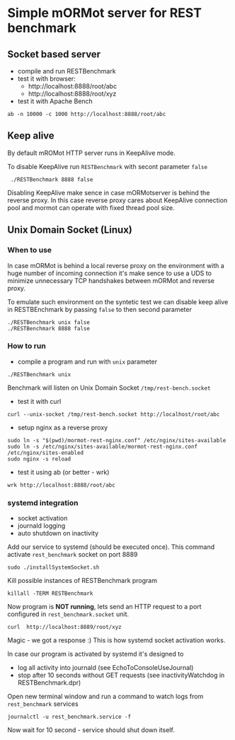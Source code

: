 # Simple mORMot server for REST benchmark

## Socket based server

 - compile and run RESTBenchmark
 - test it with browser:
    - http://localhost:8888/root/abc
    - http://localhost:8888/root/xyz
 - test it with Apache Bench
```
ab -n 10000 -c 1000 http://localhost:8888/root/abc 
```

## Keep alive
 By default mROMot HTTP server runs in KeepAlive mode.

 To disable KeepAlive run `RESTBenchmark` with secont parameter `false`
```
 ./RESTBenchmark 8888 false
```

Disabling KeepAlive make sence in case mORMotserver is behind the reverse proxy.
In this case reverse proxy cares about KeepAlive connection pool and mormot can
operate with fixed thread pool size.

## Unix Domain Socket (Linux)

### When to use
In case mORMot is behind a local reverse proxy on the environment with a
huge number of incoming connection it's make sence to use a UDS to minimize
unnecessary TCP handshakes between mORMot and reverse proxy.

To emulate such environment on the syntetic test we can disable keep alive
in RESTBEnchmark by passing `false` to then second parameter
```
./RESTBenchmark unix false
./RESTBenchmark 8888 false
```

### How to run

 - compile a program and run with `unix` parameter
```
./RESTBenchmark unix
```

 Benchmark will listen on Unix Domain Socket `/tmp/rest-bench.socket`

 - test it with curl
```
curl --unix-socket /tmp/rest-bench.socket http://localhost/root/abc
```

 - setup nginx as a reverse proxy
```
sudo ln -s "$(pwd)/mormot-rest-nginx.conf" /etc/nginx/sites-available
sudo ln -s /etc/nginx/sites-available/mormot-rest-nginx.conf /etc/nginx/sites-enabled
sudo nginx -s reload
```

 - test it using ab (or better - wrk)
```
wrk http://localhost:8888/root/abc
```


### systemd integration

 - socket activation
 - journald logging
 - auto shutdown on inactivity

Add our service to systemd (should be executed once).
This command activate `rest_benchmark` socket on port 8889
```
sudo ./installSystemSocket.sh
```

Kill possible instances of RESTBenchmark program
```
killall -TERM RESTBenchmark
```

Now program is **NOT running**, lets send an HTTP request to a port configured in `rest_benchmark.socket` unit.
```
curl  http://localhost:8889/root/xyz
```
Magic - we got a response :) This is how systemd socket activation works.

In case our program is activated by systemd it's designed to 
 - log all activity into journald (see EchoToConsoleUseJournal)
 - stop after 10 seconds without GET requests (see inactivityWatchdog in RESTBenchmark.dpr)

Open new terminal window and run a command to watch logs from `rest_benchmark` services 
```
journalctl -u rest_benchmark.service -f
```

Now wait for 10 second - service should shut down itself. 

